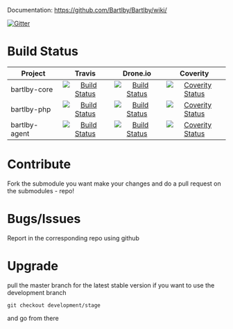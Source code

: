 
Documentation: https://github.com/Bartlby/Bartlby/wiki/
  
[![Gitter](https://badges.gitter.im/Join%20Chat.svg)](https://gitter.im/Bartlby/Bartlby_Chat?utm_source=badge&utm_medium=badge&utm_campaign=pr-badge&utm_content=badge)

# Build Status


| Project        | Travis  | Drone.io  | Coverity  |
| ------------- |:-------------:|:-------------:|:-------------:|
| bartlby-core      | [![Build Status](https://travis-ci.org/Bartlby/bartlby-core.png?branch=development/stage)](https://travis-ci.org/Bartlby/bartlby-core) | [![Build Status](https://drone.io/github.com/Bartlby/bartlby-core/status.png)](https://drone.io/github.com/Bartlby/bartlby-core/latest) | [![Coverity Status](https://scan.coverity.com/projects/2909/badge.svg)](https://scan.coverity.com/projects/2909) |
| bartlby-php      | [![Build Status](https://travis-ci.org/Bartlby/bartlby-php.png?branch=development/stage)](https://travis-ci.org/Bartlby/bartlby-php) |  [![Build Status](https://drone.io/github.com/Bartlby/bartlby-php/status.png)](https://drone.io/github.com/Bartlby/bartlby-php/latest) | [![Coverity Status](https://scan.coverity.com/projects/2926/badge.svg)](https://scan.coverity.com/projects/2926) |
| bartlby-agent      | [![Build Status](https://travis-ci.org/Bartlby/bartlby-agent.png?branch=development/stage)](https://travis-ci.org/Bartlby/bartlby-agent) |  [![Build Status](https://drone.io/github.com/Bartlby/bartlby-agent/status.png)](https://drone.io/github.com/Bartlby/bartlby-agent/latest) |  [![Coverity Status](https://scan.coverity.com/projects/2922/badge.svg)](https://scan.coverity.com/projects/2922) |


      
# Contribute
Fork the submodule you want make your changes and do a pull request on the submodules - repo!

# Bugs/Issues
Report in the corresponding repo using github

# Upgrade
pull the master branch for the latest stable version
if you want to use the development branch

`git checkout development/stage`

and go from there

